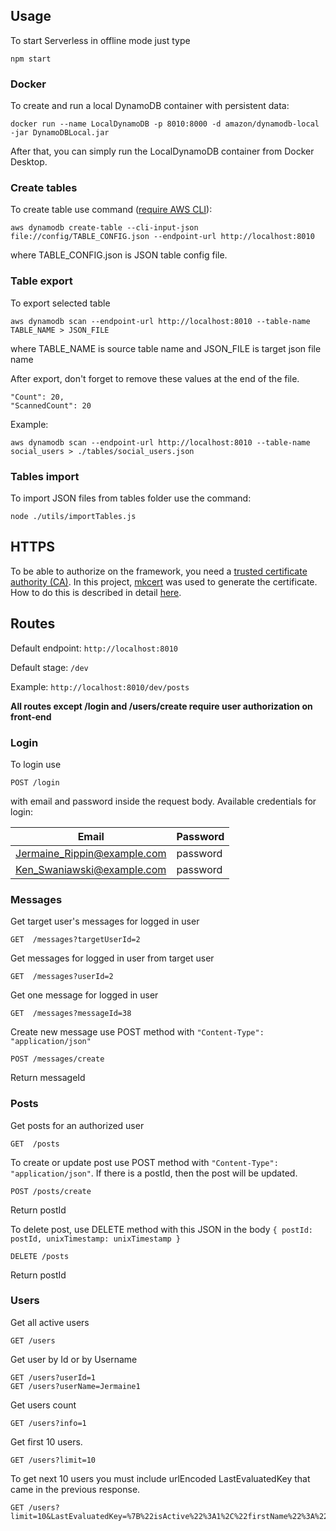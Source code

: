 ## Usage

To start Serverless in offline mode just type

```
npm start
```

### Docker

To create and run a local DynamoDB container with persistent data:

```
docker run --name LocalDynamoDB -p 8010:8000 -d amazon/dynamodb-local -jar DynamoDBLocal.jar
```

After that, you can simply run the LocalDynamoDB container from Docker Desktop.

### Create tables

To create table use command ([require AWS CLI](https://aws.amazon.com/cli/)):

```
aws dynamodb create-table --cli-input-json file://config/TABLE_CONFIG.json --endpoint-url http://localhost:8010
```

where TABLE_CONFIG.json is JSON table config file.

### Table export

To export selected table

```
aws dynamodb scan --endpoint-url http://localhost:8010 --table-name TABLE_NAME > JSON_FILE
```

where TABLE_NAME is source table name and JSON_FILE is target json file name

After export, don't forget to remove these values at the end of the file.

```
"Count": 20,
"ScannedCount": 20
```

Example:

```
aws dynamodb scan --endpoint-url http://localhost:8010 --table-name social_users > ./tables/social_users.json
```

### Tables import

To import JSON files from tables folder use the command:

```
node ./utils/importTables.js
```

## HTTPS

To be able to authorize on the framework, you need a [trusted certificate authority (CA)](https://en.wikipedia.org/wiki/Certificate_authority). In this project, [mkcert](https://github.com/FiloSottile/mkcert) was used to generate the certificate. How to do this is described in detail [here](https://web.dev/how-to-use-local-https/).

## Routes

Default endpoint: `http://localhost:8010`

Default stage: `/dev`

Example: `http://localhost:8010/dev/posts`

**All routes except /login and /users/create require user authorization on front-end**

### Login

To login use

```
POST /login
```

with email and password inside the request body. Available credentials for login:

| Email                       | Password |
| --------------------------- | -------- |
| Jermaine_Rippin@example.com | password |
| Ken_Swaniawski@example.com  | password |

### Messages

Get target user's messages for logged in user

```
GET  /messages?targetUserId=2
```

Get messages for logged in user from target user

```
GET  /messages?userId=2
```

Get one message for logged in user

```
GET  /messages?messageId=38
```

Create new message use POST method with `"Content-Type": "application/json"`

```
POST /messages/create
```

Return messageId

### Posts

Get posts for an authorized user

```
GET  /posts
```

To create or update post use POST method with `"Content-Type": "application/json"`. If there is a postId, then the post will be updated.

```
POST /posts/create
```

Return postId

To delete post, use DELETE method with this JSON in the body `{ postId: postId, unixTimestamp: unixTimestamp }`

```
DELETE /posts
```

Return postId

### Users

Get all active users

```
GET /users
```

Get user by Id or by Username

```
GET /users?userId=1
GET /users?userName=Jermaine1
```

Get users count

```
GET /users?info=1

```

Get first 10 users.

```
GET /users?limit=10
```

To get next 10 users you must include urlEncoded LastEvaluatedKey that came in the previous response.

```
GET /users?limit=10&LastEvaluatedKey=%7B%22isActive%22%3A1%2C%22firstName%22%3A%22Carla%22%2C%22userId%22%3A19%7D

```

